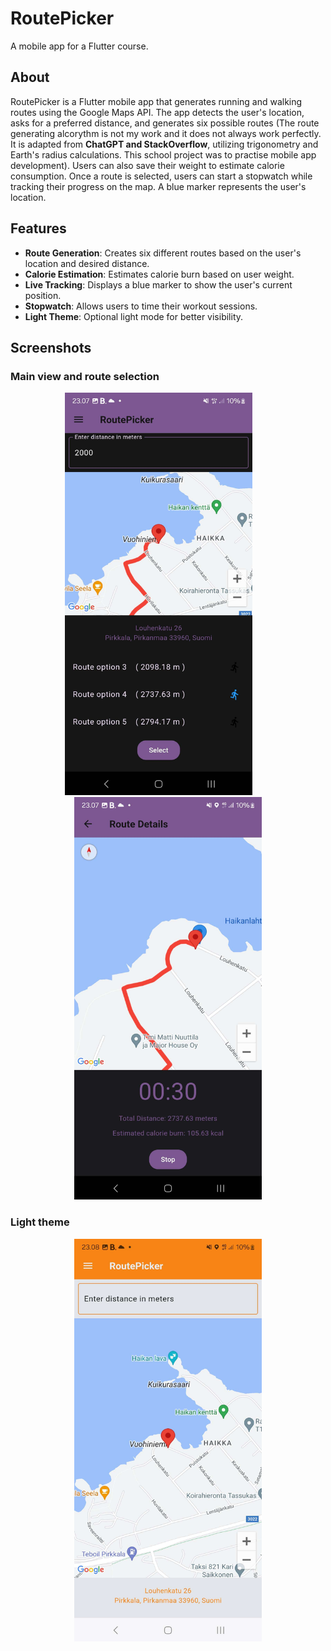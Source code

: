 # RoutePicker
A mobile app for a Flutter course.

## About  

RoutePicker is a Flutter mobile app that generates running and walking routes using the Google Maps API. The app detects the user's location, asks for a preferred distance, and generates six possible routes (The route generating alcorythm is not my work and it does not always work perfectly. It is adapted from **ChatGPT and StackOverflow**, utilizing trigonometry and Earth's radius calculations. This school project was to practise mobile app development). Users can also save their weight to estimate calorie consumption. Once a route is selected, users can start a stopwatch while tracking their progress on the map. A blue marker represents the user's location.  

## Features  

- **Route Generation**: Creates six different routes based on the user's location and desired distance.  
- **Calorie Estimation**: Estimates calorie burn based on user weight.  
- **Live Tracking**: Displays a blue marker to show the user's current position.  
- **Stopwatch**: Allows users to time their workout sessions.  
- **Light Theme**: Optional light mode for better visibility.  

## Screenshots  

### Main view and route selection  
<div align="center">  
    <img src="/readme-images/selecting.jpg" alt="Main View" width="300" style="margin-right: 30px;"/>  
    <img src="/readme-images/tracking.jpg" alt="Stopwatch Running" width="300"/>  
</div>  

### Light theme  
<div align="center">  
    <img src="/readme-images/lightmode.jpg" alt="Light Theme" width="300"/>  
</div>
 
